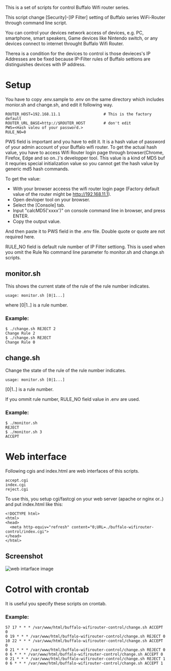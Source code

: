 This is a set of scripts for control Buffalo Wifi router series.

This script change [Security]-[IP Filter] setting of Buffalo series WiFi-Router
through command line script.

You can control your devices network access of devices, e.g. PC, smartphone, smart speakers, Game devices like Nintendo switch, or any devices connect to internet throught Buffalo Wifi Router.

Therea is a condition for the devices to control is those devieces's IP Addresses are be fixed because IP-Filter rules of Buffalo settions are distinguishes devices with IP address.

# Setup

You have to copy .env.sample to .env on the same directory which includes monior.sh and change.sh, and edit it following way.

```
ROUTER_HOST=192.168.11.1                   # This is the factory default
ROUTER_URL_BASE=http://$ROUTER_HOST        # don't edit
PWS=<Hash valeu of your password.>
RULE_NO=0
```

PWS field is important and you have to edit it. It is a hash value of password of your admin account of your Buffalo wifi router.
To get the actual hash value, you have to access Wifi Router login page through browser(Chrome, Firefox, Edge and so on..)'s developper tool.
This value is a kind of MD5 buf it requries special initialization value so you cannot get the hash value by generic md5 hash commands.

To get the value:
- With your browser acceess the wifi router login page (Factory default value of the router might be http://192.168.11.1).
- Open devloper tool on your browser.
- Select the [Console] tab.
- Input "calcMD5('xxxx')" on console command line in browser, and press ENTER.
- Copy the output value.

And then paste it to PWS field in the .env file. Double quote or quote are not required here.

RULE_NO field is default rule number of IP Filter settiong. This is used when you omit the Rule No command line parameter fo monitor.sh and change.sh scripts.

## monitor.sh

This shows the current state of the rule of the rule number indicates.

```
usage: monitor.sh [0|1...]
```

where [0|1..] is a rule number.

### Example:

```
$ ./change.sh REJECT 2
Change Rule 2
$ ./change.sh REJECT
Change Rule 0
```

## change.sh

Change the state of the rule of the rule number indicates.

```
usage: monitor.sh [0|1...]
```

[0|1..] is a rule number.

If you ommit rule number, RULE_NO field value in .env are used.

### Example:

```
$ ./monitor.sh
REJECT
$ ./monitor.sh 3
ACCEPT
```
# Web interface

Following cgis and index.html are web interfaces of this scripts.

```
accept.cgi
index.cgi
reject.cgi
```

To use this, you setup cgi/fastcgi on your web server (apache or nginx or..) and put index.html like this:

```
<!DOCTYPE html>
<html>
<head>
  <meta http-equiv="refresh" content="0;URL=./buffalo-wifirouter-control/index.cgi">
</head>
</html>
```

## Screenshot

<img src="https://i.imgur.com/MpkTV70_d.webp?maxwidth=760&fidelity=grand" alt="web intarface image"/>

# Cotrol with crontab

It is useful you specify these scripts on crontab. 

### Example:

```
57 17 * * * /var/www/html/buffalo-wifirouter-control/change.sh ACCEPT 0
0 19 * * * /var/www/html/buffalo-wifirouter-control/change.sh REJECT 0
10 22 * * * /var/www/html/buffalo-wifirouter-control/change.sh ACCEPT 0
0 21 * * * /var/www/html/buffalo-wifirouter-control/change.sh REJECT 0
0 6 * * * /var/www/html/buffalo-wifirouter-control/change.sh ACCEPT 0
0 21 * * * /var/www/html/buffalo-wifirouter-control/change.sh REJECT 1
0 6 * * * /var/www/html/buffalo-wifirouter-control/change.sh ACCEPT 1
```
